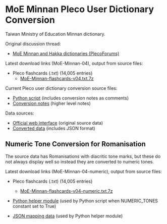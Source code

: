 # MoE Minnan Pleco User Dictionary Conversion
Taiwan Ministry of Education Minnan dictionary.

Original discussion thread:
* [MoE Minnan and Hakka dictionaries (PlecoForums)](http://www.plecoforums.com/threads/moe-minnan-and-hakka-dictionaries.4938/)

Latest download links (MoE-Minnan-04), output from source files:
* Pleco flashcards (.txt) (14,005 entries)
  * [MoE-Minnan-flashcards-v04.txt.7z](https://www.dropbox.com/s/96oalq272vw525c/MoE-Minnan-flashcards-v04.txt.7z?dl=0)

Current Pleco user dictionary conversion source files:
* [Python script](MoE-Minnan-Pleco-Conversion.py) (includes conversion notes as comments)
* [Conversion notes](MoE-Minnan-Pleco-Conversion.txt) (higher level notes)

Data sources:
* [Official web interface](http://twblg.dict.edu.tw/) (original source data)
* [Converted data](https://github.com/g0v/moedict-data-twblg/) (includes JSON format)

## Numeric Tone Conversion for Romanisation
The source data has Romanisations with diacritic tone marks, but these do not always display well so instead they are converted to numeric tones.

Latest download links (MoE-Minnan-04-numeric), output from source files:
* Pleco flashcards (.txt) (14,005 entries)
  * [MoE-Minnan-flashcards-v04-numeric.txt.7z](https://www.dropbox.com/s/yyqkg343zuhzjna/MoE-Minnan-flashcards-v04-numeric.txt.7z?dl=0)

* [Python helper module](TWRomanisation.py) (used by Python script when NUMERIC_TONES constant set to True)
* [JSON mapping data](Romanisation-tones.json) (used by Python helper module)
